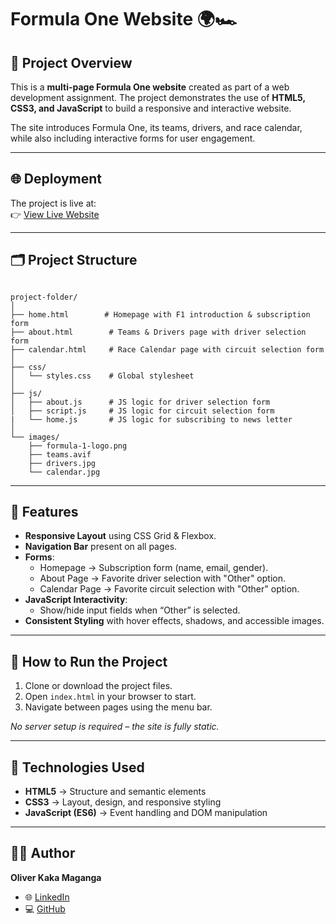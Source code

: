 # Formula One Website 🌍🏎️  

## 📌 Project Overview  
This is a **multi-page Formula One website** created as part of a web development assignment. The project demonstrates the use of **HTML5, CSS3, and JavaScript** to build a responsive and interactive website.  

The site introduces Formula One, its teams, drivers, and race calendar, while also including interactive forms for user engagement.  

---

## 🌐 Deployment  
The project is live at:  
👉 [View Live Website](#)    

---

## 🗂️ Project Structure  
```

project-folder/
│
├── home.html        # Homepage with F1 introduction & subscription form
├── about.html        # Teams & Drivers page with driver selection form
├── calendar.html     # Race Calendar page with circuit selection form
│
├── css/
│   └── styles.css    # Global stylesheet
│
├── js/
│   ├── about.js      # JS logic for driver selection form
│   ├── script.js     # JS logic for circuit selection form
|   └── home.js       # JS logic for subscribing to news letter
│
└── images/
    ├── formula-1-logo.png
    ├── teams.avif
    ├── drivers.jpg
    └── calendar.jpg

```

---

## 🎯 Features  
- **Responsive Layout** using CSS Grid & Flexbox.  
- **Navigation Bar** present on all pages.  
- **Forms**:
  - Homepage → Subscription form (name, email, gender).  
  - About Page → Favorite driver selection with "Other" option.  
  - Calendar Page → Favorite circuit selection with "Other" option.  
- **JavaScript Interactivity**:
  - Show/hide input fields when “Other” is selected.  
- **Consistent Styling** with hover effects, shadows, and accessible images.  

---

## 🚀 How to Run the Project  
1. Clone or download the project files.  
2. Open `index.html` in your browser to start.  
3. Navigate between pages using the menu bar.  

_No server setup is required – the site is fully static._  

---

## 🔧 Technologies Used  
- **HTML5** → Structure and semantic elements  
- **CSS3** → Layout, design, and responsive styling  
- **JavaScript (ES6)** → Event handling and DOM manipulation  

---

## 👨‍💻 Author  
**Oliver Kaka Maganga**  
- 🌐 [LinkedIn](https://www.linkedin.com/in/oliver-kaka-maganga)  
- 💻 [GitHub](https://github.com/Oliver-Kaka)  